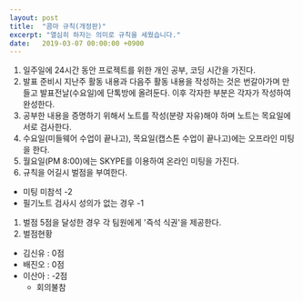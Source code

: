 ```yaml
---
layout: post
title:  "콤마 규칙(개정판)"
excerpt: "열심히 하자는 의미로 규칙을 세웠습니다."
date:   2019-03-07 00:00:00 +0900
---
```


1. 일주일에 24시간 동안 프로젝트를 위한 개인 공부, 코딩 시간을 가진다.
1. 발표 준비시 지난주 활동 내용과 다음주 활동 내용을 작성하는 것은 번갈아가며 만들고 발표전날(수요일)에 단톡방에 올려둔다. 이후 각자한 부분은 각자가 작성하여 완성한다.
1. 공부한 내용을 증명하기 위해서 노트를 작성(분량 자유)해야 하며 노트는 목요일에 서로 검사한다.
1. 수요일(미들웨어 수업이 끝나고), 목요일(캡스톤 수업이 끝나고)에는 오프라인 미팅을 한다.
1. 월요일(PM 8:00)에는 SKYPE를 이용하여 온라인 미팅을 가진다.
1. 규칙을 어길시 벌점을 부여한다.
  - 미팅 미참석 -2
  - 필기노트 검사시 성의가 없는 경우 -1
1. 벌점 5점을 달성한 경우 각 팀원에게 '즉석 식권'을 제공한다.
1. 벌점현황
  - 김신유 : 0점
  - 배진오 : 0점
  - 이산아 : -2점
    - 회의불참
